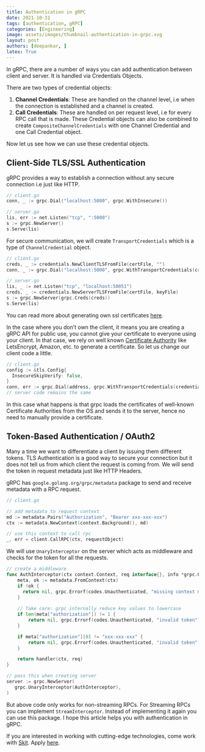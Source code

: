 ```yaml
---
title: Authentication in gRPC
date: 2021-10-31
tags: [authentication, gRPC]
categories: [Engineering]
image: assets/images/thumbnail-authentication-in-grpc.svg
layout: post
authors: [deepankar, ]
latex: True
---
```


In gRPC, there are a number of ways you can add authentication between client
and server. It is handled via Credentials Objects.

There are two types of credential objects:
1. **Channel Credentials**: These are handled on the channel level, i.e when
   the connection is established and a channel is created.
2. **Call Credentials**: These are handled on per request level, i.e for every
   RPC call that is made. These Credential objects can also be combined to
   create `CompositeChannelCredentials` with one Channel Credential and one
   Call Credential object.

Now let us see how we can use these credential objects.

## Client-Side TLS/SSL Authentication
gRPC provides a way to establish a connection without any secure connection i.e just like HTTP.

```go
// client.go
conn, _ := grpc.Dial("localhost:5000", grpc.WithInsecure())

// server.go
lis, err := net.Listen("tcp", ":5000")
s := grpc.NewServer()
s.Serve(lis)
```

For secure communication, we will create `TransportCredentials` which is a type
of `ChannelCredential` object.

```go
// client.go
creds, _ := credentials.NewClientTLSFromFile(certFile, "")
conn, _ := grpc.Dial("localhost:5000", grpc.WithTransportCredentials(creds))

// server.go
lis, _ := net.Listen("tcp", "localhost:50051")
creds, _ := credentials.NewServerTLSFromFile(certFile, keyFile)
s := grpc.NewServer(grpc.Creds(creds))
s.Serve(lis)
```

You can read more about generating own ssl certificates [here][ssl-certificates].

In the case where you don’t own the client, it means you are creating a gRPC
API for public use, you cannot give your certificate to everyone using your
client. In that case, we rely on well known [Certificate
Authority][certificate-authority] like LetsEncrypt, Amazon, etc. to generate a
certificate. So let us change our client code a little.

```go
// client.go
config := &tls.Config{
  InsecureSkipVerify: false,
}
conn, err := grpc.Dial(address, grpc.WithTransportCredentials(credentials.NewTLS(config)))
// server code remains the same
```

In this case what happens is that grpc loads the certificates of well-known
Certificate Authorities from the OS and sends it to the server, hence no need
to manually provide a certificate.

## Token-Based Authentication / OAuth2

Many a time we want to differentiate a client by issuing them different tokens.
TLS Authentication is a good way to secure your connection but it does not tell
us from which client the request is coming from. We will send the token in
request metadata just like HTTP Headers.

gRPC has `google.golang.org/grpc/metadata` package to send and receive metadata
with a RPC request.

```go
// client.go

// add metadata to request context
md := metadata.Pairs("Authorization", "Bearer xxx-xxx-xxx")
ctx := metadata.NewContext(context.Background(), md)

// use this context to call rpc
_, err = client.CallRPC(ctx, requestObject)
```

We will use `UnaryInterceptor` on the server which acts as middleware and
checks for the token for all the requests.

```go
// create a middleware
func AuthInterceptor(ctx context.Context, req interface{}, info *grpc.UnaryServerInfo, handler grpc.UnaryHandler) (interface{}, error) {
    meta, ok := metadata.FromContext(ctx)
    if !ok {
      return nil, grpc.Errorf(codes.Unauthenticated, "missing context metadata")
    }
  
    // Take care: grpc internally reduce key values to lowercase
    if len(meta["authorization"]) != 1 {
        return nil, grpc.Errorf(codes.Unauthenticated, "invalid token")
    }

    if meta["authorization"][0] != "xxx-xxx-xxx" {
        return nil, grpc.Errorf(codes.Unauthenticated, "invalid token")
    }

    return handler(ctx, req)
}

// pass this when creating server
server := grpc.NewServer(
   grpc.UnaryInterceptor(AuthInterceptor),
)
```

But above code only works for non-streaming RPCs. For Streaming RPCs you can
implement `StreamInterceptor`. Instead of implementing it again you can use
this package. I hope this article helps you with authentication in gRPC.

If you are interested in working with cutting-edge technologies, come work with
[Skit][skit]. Apply [here][skit-openings].


[ssl-certificates]: https://www.linuxjournal.com/content/understanding-public-key-infrastructure-and-x509-certificates
[certificate-authority]: https://en.wikipedia.org/wiki/Certificate_authority
[skit]: https://skit.ai
[skit-openings]: https://skit.recruiterbox.com/
